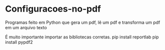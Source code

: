 # Configuracoes-no-pdf
Programas feito em Python que gera um pdf, lê um pdf e transforma um pdf em um arquivo texto

É muito importante importar as bibliotecas corretas.
pip install reportlab
pip install pypdf2
